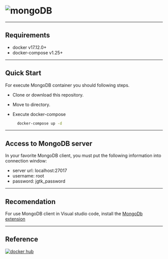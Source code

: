 # ![mongoDB](https://img.shields.io/badge/MongoDB-4EA94B?style=for-the-badge&logo=mongodb&logoColor=white)

_ _ _ _ _ _

## Requirements

- docker v17.12.0+
- docker-compose v1.25+

_ _ _ _ _ _

## Quick Start

For execute MongoDB container you should following steps.

- Clone or download this repository.
- Move to directory.
- Execute docker-compose

    ```bash
      docker-compose up -d
    ```

_ _ _ _ _ _

## Access to MongoDB server

In your favorite MongoDB client, you must put the following information into connection window:

- server url: localhost:27017
- username: root
- password: jgtk_password

_ _ _ _ _ _

## Recomendation

For use MongoDB client in Visual studio code, install the [MongoDb extension](https://marketplace.visualstudio.com/items?itemName=mongodb.mongodb-vscode)

_ _ _ _ _ _

## Reference

[![docker hub](https://img.shields.io/badge/docker-hub-lightgrey)](<https://hub.docker.com/_/mongo?tab=description>)

